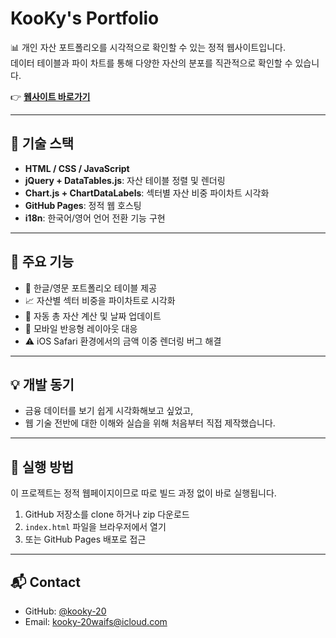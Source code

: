 # KooKy's Portfolio

📊 개인 자산 포트폴리오를 시각적으로 확인할 수 있는 정적 웹사이트입니다.  
데이터 테이블과 파이 차트를 통해 다양한 자산의 분포를 직관적으로 확인할 수 있습니다.

👉 **[웹사이트 바로가기](https://kooky-20.github.io/KooKy-s-Portfolio/)**

---

## 🔧 기술 스택

- **HTML / CSS / JavaScript**
- **jQuery + DataTables.js**: 자산 테이블 정렬 및 렌더링
- **Chart.js + ChartDataLabels**: 섹터별 자산 비중 파이차트 시각화
- **GitHub Pages**: 정적 웹 호스팅
- **i18n**: 한국어/영어 언어 전환 기능 구현

---

## 📌 주요 기능

- 📁 한글/영문 포트폴리오 테이블 제공  
- 📈 자산별 섹터 비중을 파이차트로 시각화  
- 🧮 자동 총 자산 계산 및 날짜 업데이트  
- 🧩 모바일 반응형 레이아웃 대응  
- ⚠ iOS Safari 환경에서의 금액 이중 렌더링 버그 해결

---

## 💡 개발 동기

- 금융 데이터를 보기 쉽게 시각화해보고 싶었고,
- 웹 기술 전반에 대한 이해와 실습을 위해 처음부터 직접 제작했습니다.

---

## 📂 실행 방법

이 프로젝트는 정적 웹페이지이므로 따로 빌드 과정 없이 바로 실행됩니다.

1. GitHub 저장소를 clone 하거나 zip 다운로드
2. `index.html` 파일을 브라우저에서 열기
3. 또는 GitHub Pages 배포로 접근

---

## 📬 Contact

- GitHub: [@kooky-20](https://github.com/kooky-20)
- Email: kooky-20waifs@icloud.com

